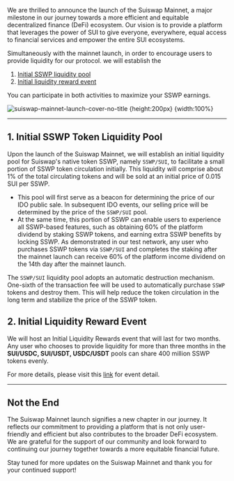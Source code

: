 We are thrilled to announce the launch of the Suiswap Mainnet, a major milestone in our journey towards a more efficient and equitable decentralized finance (DeFi) ecosystem. Our vision is to provide a platform that leverages the power of SUI to give everyone, everywhere, equal access to financial services and empower the entire SUI ecosystems.

Simultaneously with the mainnet launch, in order to encourage users to provide liquidity for our protocol. we will establish the 

1. [Initial SSWP liquidity pool](#1.-initial-sswp-token-liquidity-pool)
2. [Initial liquidity reward event](/doc/suiswap/?section=suiswap&article=suiswap-initial-liquidity-reward)

You can participate in both activities to maximize your SSWP earnings.

![suiswap-mainnet-launch-cover-no-title {height:200px} {width:100%}](/doc/cover/suiswap-mainnet-launch-cover-no-title.jpg)

--------------------------

## 1. Initial SSWP Token Liquidity Pool

Upon the launch of the Suiswap Mainnet, we will establish an initial liquidity pool for Suiswap's native token SSWP, namely `SSWP/SUI`, to facilitate a small portion of SSWP token circulation initially. This liquidity will comprise about 1% of the total circulating tokens and will be sold at an initial price of 0.015 SUI per SSWP.

- This pool will first serve as a beacon for determining the price of our IDO public sale. In subsequent IDO events, our selling price will be determined by the price of the `SSWP/SUI` pool.
- At the same time, this portion of SSWP can enable users to experience all SSWP-based features, such as obtaining 60% of the platform dividend by staking SSWP tokens, and earning extra SSWP benefits by locking SSWP. As demonstrated in our test network, any user who purchases SSWP tokens via `SSWP/SUI` and completes the staking after the mainnet launch can receive 60% of the platform income dividend on the 14th day after the mainnet launch.

The `SSWP/SUI` liquidity pool adopts an automatic destruction mechanism. One-sixth of the transaction fee will be used to automatically purchase `SSWP` tokens and destroy them. This will help reduce the token circulation in the long term and stabilize the price of the SSWP token.


## 2. Initial Liquidity Reward Event

We will host an Initial Liquidity Rewards event that will last for two months. Any user who chooses to provide liquidity for more than three months in the **SUI/USDC, SUI/USDT, USDC/USDT** pools can share 400 million SSWP tokens evenly.

For more details, please visit this [link](/doc/suiswap/?section=suiswap&article=suiswap-initial-liquidity-reward) for event detail.

---------------------

## Not the End

The Suiswap Mainnet launch signifies a new chapter in our journey. It reflects our commitment to providing a platform that is not only user-friendly and efficient but also contributes to the broader DeFi ecosystem. We are grateful for the support of our community and look forward to continuing our journey together towards a more equitable financial future.

Stay tuned for more updates on the Suiswap Mainnet and thank you for your continued support!